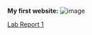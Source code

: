 **My first website:**
![image](https://user-images.githubusercontent.com/100736576/162535733-e6380379-ce97-49c4-a69f-4bcfe251cdb0.png)

[Lab Report 1](lab-report-1-week-2.html)
